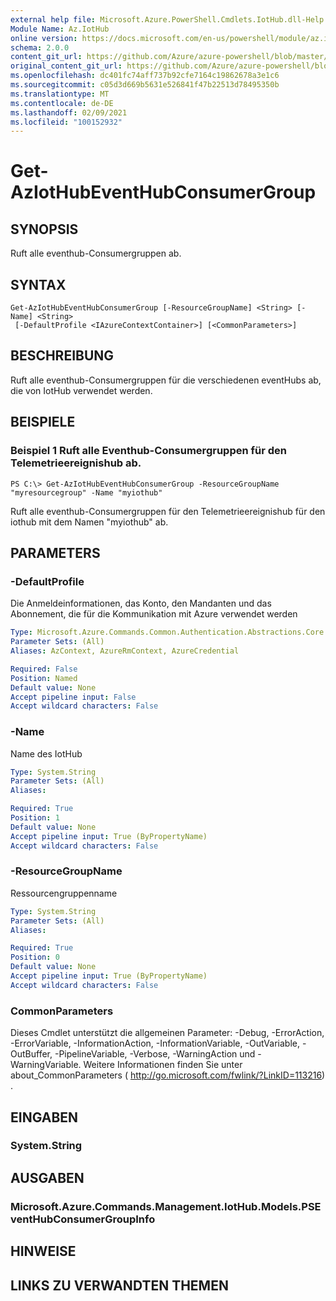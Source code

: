 ```yaml
---
external help file: Microsoft.Azure.PowerShell.Cmdlets.IotHub.dll-Help.xml
Module Name: Az.IotHub
online version: https://docs.microsoft.com/en-us/powershell/module/az.iothub/get-aziothubeventhubconsumergroup
schema: 2.0.0
content_git_url: https://github.com/Azure/azure-powershell/blob/master/src/IotHub/IotHub/help/Get-AzIotHubEventHubConsumerGroup.md
original_content_git_url: https://github.com/Azure/azure-powershell/blob/master/src/IotHub/IotHub/help/Get-AzIotHubEventHubConsumerGroup.md
ms.openlocfilehash: dc401fc74aff737b92cfe7164c19862678a3e1c6
ms.sourcegitcommit: c05d3d669b5631e526841f47b22513d78495350b
ms.translationtype: MT
ms.contentlocale: de-DE
ms.lasthandoff: 02/09/2021
ms.locfileid: "100152932"
---
```

# Get-AzIotHubEventHubConsumerGroup

## SYNOPSIS
Ruft alle eventhub-Consumergruppen ab.

## SYNTAX

```
Get-AzIotHubEventHubConsumerGroup [-ResourceGroupName] <String> [-Name] <String>
 [-DefaultProfile <IAzureContextContainer>] [<CommonParameters>]
```

## BESCHREIBUNG
Ruft alle eventhub-Consumergruppen für die verschiedenen eventHubs ab, die von IotHub verwendet werden.

## BEISPIELE

### Beispiel 1 Ruft alle Eventhub-Consumergruppen für den Telemetrieereignishub ab.
```
PS C:\> Get-AzIotHubEventHubConsumerGroup -ResourceGroupName "myresourcegroup" -Name "myiothub"
```

Ruft alle eventhub-Consumergruppen für den Telemetrieereignishub für den iothub mit dem Namen "myiothub" ab.

## PARAMETERS

### -DefaultProfile
Die Anmeldeinformationen, das Konto, den Mandanten und das Abonnement, die für die Kommunikation mit Azure verwendet werden

```yaml
Type: Microsoft.Azure.Commands.Common.Authentication.Abstractions.Core.IAzureContextContainer
Parameter Sets: (All)
Aliases: AzContext, AzureRmContext, AzureCredential

Required: False
Position: Named
Default value: None
Accept pipeline input: False
Accept wildcard characters: False
```

### -Name
Name des IotHub

```yaml
Type: System.String
Parameter Sets: (All)
Aliases:

Required: True
Position: 1
Default value: None
Accept pipeline input: True (ByPropertyName)
Accept wildcard characters: False
```

### -ResourceGroupName
Ressourcengruppenname

```yaml
Type: System.String
Parameter Sets: (All)
Aliases:

Required: True
Position: 0
Default value: None
Accept pipeline input: True (ByPropertyName)
Accept wildcard characters: False
```

### CommonParameters
Dieses Cmdlet unterstützt die allgemeinen Parameter: -Debug, -ErrorAction, -ErrorVariable, -InformationAction, -InformationVariable, -OutVariable, -OutBuffer, -PipelineVariable, -Verbose, -WarningAction und -WarningVariable. Weitere Informationen finden Sie unter about_CommonParameters ( http://go.microsoft.com/fwlink/?LinkID=113216) .

## EINGABEN

### System.String

## AUSGABEN

### Microsoft.Azure.Commands.Management.IotHub.Models.PSEventHubConsumerGroupInfo

## HINWEISE

## LINKS ZU VERWANDTEN THEMEN
